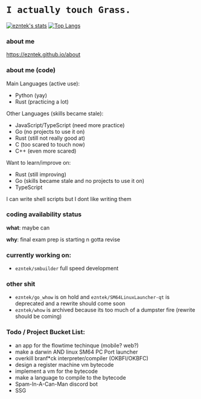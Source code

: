 # `I actually touch Grass.`
[![ezntek's stats](https://github-readme-stats.vercel.app/api?username=ezntek&count_private=true&show_icons=true&theme=radical)](https://github.com/anuraghazra/github-readme-stats)
[![Top Langs](https://github-readme-stats.vercel.app/api/top-langs/?username=ezntek&theme=radical&exclude_repo=simpyssg,pyplanetx,pytree,liner&exclude_langs=c,shell)](https://github.com/anuraghazra/github-readme-stats)

### about me
https://ezntek.github.io/about

### about me (code)
Main Languages (active use):
* Python (yay)
* Rust (practicing a lot)

Other Languages (skills became stale):
* JavaScript/TypeScript (need more practice)
* Go (no projects to use it on)
* Rust (still not really good at)
* C (too scared to touch now)
* C++ (even more scared)

Want to learn/improve on:
* Rust (still improving)
* Go (skills became stale and no projects to use it on)
* TypeScript

I can write shell scripts but I dont like writing them

### coding availability status
**what**: maybe can

**why**: final exam prep is starting n gotta revise

### currently working on:

* `ezntek/smbuilder` full speed development

### other shit

* `ezntek/go_whow` is on hold and `ezntek/SM64LinuxLauncher-qt` is deprecated and a rewrite should come soon
* `ezntek/whow` is archived because its too much of a dumpster fire (rewrite should be coming)


### Todo / Project Bucket List:

* an app for the flowtime techinque (mobile? web?)
* make a darwin AND linux SM64 PC Port launcher
* overkill branf\*ck interpreter/compiler (OKBFI/OKBFC)
* design a register machine vm bytecode
* implement a vm for the bytecode
* make a language to compile to the bytecode
* Spam-In-A-Can-Man discord bot
* SSG
